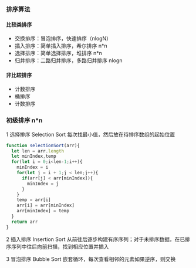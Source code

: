 ### 排序算法
#### 比较类排序
+ 交换排序：冒泡排序，快速排序（nlogN）
+ 插入排序：简单插入排序，希尔排序 n*n
+ 选择排序：简单选择排序，堆排序 n*n
+ 归并排序：二路归并排序，多路归并排序 nlogn
#### 非比较排序
+ 计数排序
+ 桶排序
+ 计数排序

### 初级排序 n*n
1 选择排序  Selection Sort
  每次找最小值，然后放在待排序数组的起始位置
~~~ js
function selectionSort(arr){
  let len = arr.length
  let minIndex,temp
  for(let i = 0;i<len-1;i++){
    minIndex = i
    for(let j = i + 1;j < len;j++){
      if(arr[j] < arr[minIndex]){
        minIndex = j
      }
    }
    temp = arr[i]
    arr[i] = arr[minIndex]
    arr[minIndex] = temp
  }
  return arr
}
~~~
2 插入排序  Insertion Sort
  从前往后逐步构建有序序列；对于未排序数据，在已排序序列中往后向前扫描，找到相应位置并插入
  
3 冒泡排序 Bubble Sort
  嵌套循环，每次查看相邻的元素如果逆序，则交换